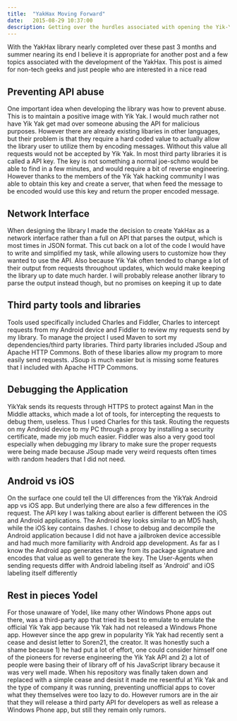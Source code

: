 ```yaml
---
title:  "YakHax Moving Forward"
date:   2015-08-29 10:37:00
description: Getting over the hurdles associated with opening the Yik-Yak API to the public
---
```


With the YakHax library nearly completed over these past 3 months and summer nearing its end
I believe it is appropriate for another post and a few topics associated with the development
of the YakHax. This post is aimed for non-tech geeks and just people who are interested in a nice read

## Preventing API abuse
One important idea when developing the library was how to prevent abuse. This is to maintain a positive image with Yik Yak.
I would much rather not have Yik Yak get mad over someone abusing the API for malicious purposes. However there are already existing libaries in other
languages, but their problem is that they require a hard coded value to actually allow the library user to utilize them by encoding messages. Without
this value all requests would not be accepted by Yik Yak. In most third party libraries it is called a API key. The
key is not something a normal joe-schmo would be able to find in a few minutes, and would require a bit of reverse engineering. However thanks to
the members of the Yik Yak hacking community I was able to obtain this key and create a server, that when feed the message to be encoded
would use this key and return the proper encoded message.

## Network Interface
When designing the library I made the decision to create YakHax as a network interface rather than a full on API that parses the output, which is most times in JSON format. This cut back on a lot of the code I would have to write and simplified my task, while allowing users to customize how they wanted to use the API. Also  because Yik Yak often tended to change a lot of their output from requests throughout updates, which would make keeping the library up to date much
harder. I will probably release another library to parse the output instead though, but no promises on keeping it up to date

## Third party tools and libraries
Tools used specifically included Charles and Fiddler, Charles to intercept requests from my Android device and Fiddler to review my requests send by my library. To manage the project I used Maven to sort my dependencies/third party libraries. Third party libraries included JSoup and Apache HTTP Commons. Both of these libaries allow my program to more easily send requests. JSoup is much easier but is missing some features that I included with Apache HTTP Commons.

## Debugging the Application
YikYak sends its requests through HTTPS to protect against Man in the Middle attacks, which made a lot of tools, for intercepting the requests to debug them, useless. Thus I used Charles for this task. Routing the requests on my Android device to my PC through a proxy by installing a security certificate, made my job much easier. Fiddler was also a very good tool especially when debugging my library to make sure the proper requests were being made because JSoup made very weird requests often times with random headers that I did not need.

## Android vs iOS
On the surface one could tell the UI differences from the YikYak Android app vs iOS app. But underlying there are also a few differences in the request. The API key I was talking about earlier is different between the iOS and Android applications. The Android key looks similar to an MD5 hash, while the iOS key contains dashes. I chose to debug and decompile the Android application because I did not have a jailbroken device accessible and had much more familiarity with Android app development. As far as I know the Android app generates the key from its package signature and encodes that value as well to generate the key. The User-Agents when sending requests differ with Android labeling itself as 'Android' and iOS labeling itself differently

## Rest in pieces Yodel
For those unaware of Yodel, like many other Windows Phone apps out there, was a third-party app that tried its best to emulate to emulate the official Yik Yak app because Yik Yak had not released a Windows Phone app. However since the app grew in popularity Yik Yak had recently sent a cease and desist letter to Soren21, the creator. It was honestly such a shame because 1) he had put a lot of effort, one could consider himself one of the pioneers for reverse engineering the Yik Yak API
and 2) a lot of people were basing their of library off of his JavaScript library because it was very well made. When his repository was finally taken down and replaced with a simple cease and desist it made me resentful at Yik Yak and the type of company it was running, preventing unofficial apps to cover what they themselves were too lazy to do. However rumors are in the air that they will release a third party API for developers as well as release a Windows Phone app, but still they remain only rumors.
